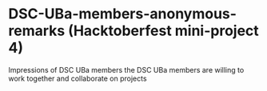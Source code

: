 # DSC-UBa-members-anonymous-remarks (Hacktoberfest mini-project 4)
Impressions of DSC UBa members
the DSC UBa members are willing to work together and collaborate on projects
